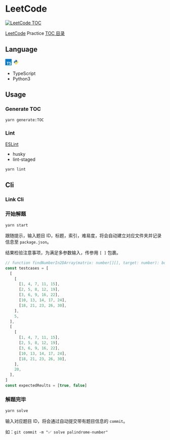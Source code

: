 # LeetCode

[![LeetCode TOC](https://github.com/MleMoe/LeetCode/workflows/LeetCode%20TOC/badge.svg)](https://github.com/MleMoe/LeetCode/actions?query=workflow%3A%22LeetCode+TOC%22)

[LeetCode](https://leetcode-cn.com) Practice [TOC 目录](https://mlemoe.github.io/LeetCode/)

## Language

<!-- <code><img height="20" src="https://raw.githubusercontent.com/github/explore/80688e429a7d4ef2fca1e82350fe8e3517d3494d/topics/javascript/javascript.png"></code> -->

<code><img height="20" src="https://raw.githubusercontent.com/github/explore/80688e429a7d4ef2fca1e82350fe8e3517d3494d/topics/typescript/typescript.png"></code>
<code><img height="20" src="https://raw.githubusercontent.com/github/explore/80688e429a7d4ef2fca1e82350fe8e3517d3494d/topics/python/python.png"></code>

- TypeScript
- Python3

## Usage

### Generate TOC

```sh
yarn generate:TOC
```

### Lint

[ESLint](https://eslint.org/)

- husky
- lint-staged

```sh
yarn lint
```

## Cli

### Link Cli

### 开始解题

```sh
yarn start
```

跟随提示，输入题目 ID，标题，索引，难易度，将会自动建立对应文件夹并记录信息至 `package.json`。

结果检验注意事项，为满足多参数输入，传参用 `[ ]` 包裹。

```js
// function findNumberIn2DArray(matrix: number[][], target: number): boolean {}
const testcases = [
  [
    [
      [1, 4, 7, 11, 15],
      [2, 5, 8, 12, 19],
      [3, 6, 9, 16, 22],
      [10, 13, 14, 17, 24],
      [18, 21, 23, 26, 30],
    ],
    5,
  ],
  [
    [
      [1, 4, 7, 11, 15],
      [2, 5, 8, 12, 19],
      [3, 6, 9, 16, 22],
      [10, 13, 14, 17, 24],
      [18, 21, 23, 26, 30],
    ],
    20,
  ],
]
const expectedReults = [true, false]
```

### 解题完毕

```sh
yarn solve
```

输入对应题目 ID，将会通过自动提交带有题目信息的 `commit`。

如：`git commit -m "✅ solve palindrome-number"`
